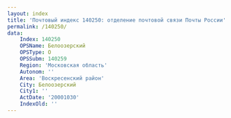 ```yaml
---
layout: index
title: 'Почтовый индекс 140250: отделение почтовой связи Почты России'
permalink: /140250/
data:
    Index: 140250
    OPSName: Белоозерский
    OPSType: О
    OPSSubm: 140259
    Region: 'Московская область'
    Autonom: ''
    Area: 'Воскресенский район'
    City: Белоозерский
    City1: ''
    ActDate: '20001030'
    IndexOld: ''
---
```

